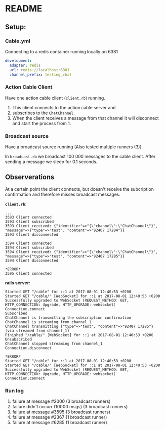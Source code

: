 # README

## Setup:

### Cable.yml

Connecting to a redis container running locally on 6381

```yaml
development:
  adapter: redis
  url: redis://localhost:6381
  channel_prefix: testing_chat
```

### Action Cable Client

Have one action cable client (`client.rb`) running.

1. This client connects to the action cable server and
2. subscribes to the `ChatChannel`.
3. When the client receives a message from that channel it will disconnect and
   start the process from 1.

### Broadcast source

Have a broadcast source running (Also tested multiple runners (3)).

In `broadcast.rb` we broadcast 100 000 messages to the cable client. After
sending a message we sleep for 0.1 seconds.

## Observerations

At a certain point the client connects, but doesn't receive the subcription
confirmation and therefore misses broadcast messages.

**`client.rb`:**

```log
...
3593 Client connected
3593 Client subscribed
3593 Client received: {"identifier"=>"{\"channel\":\"ChatChannel\"}", "message"=>{"type"=>"test", "content"=>"92407 17284"}}
3593 Client disconnected

3594 Client connected
3594 Client subscribed
3594 Client received: {"identifier"=>"{\"channel\":\"ChatChannel\"}", "message"=>{"type"=>"test", "content"=>"92407 17285"}}
3594 Client disconnected

*ERROR*
3595 Client connected
```

**rails server:**

```log
Started GET "/cable" for ::1 at 2017-08-01 12:40:53 +0200
Started GET "/cable/" [WebSocket] for ::1 at 2017-08-01 12:40:53 +0200
Successfully upgraded to WebSocket (REQUEST_METHOD: GET, HTTP_CONNECTION: Upgrade, HTTP_UPGRADE: websocket)
Connection.connect
Subscribed
ChatChannel is transmitting the subscription confirmation
ChatChannel is streaming from channel_1
ChatChannel transmitting {"type"=>"test", "content"=>"92407 17285"} (via streamed from channel_1)
Finished "/cable/" [WebSocket] for ::1 at 2017-08-01 12:40:53 +0200
Unsubscribed
ChatChannel stopped streaming from channel_1
Connection.disconnect

*ERROR*
Started GET "/cable" for ::1 at 2017-08-01 12:40:53 +0200
Started GET "/cable/" [WebSocket] for ::1 at 2017-08-01 12:40:53 +0200
Successfully upgraded to WebSocket (REQUEST_METHOD: GET, HTTP_CONNECTION: Upgrade, HTTP_UPGRADE: websocket)
Connection.connect
```

### Run log

1. failure at message #2000 (3 broadcast runners)
2. failure didn't occurr (10000 msgs) (3 broadcast runners)
3. failure at message #3595 (3 broadcast runners)
4. failure at message #2367 (1 broadcast runner)
5. failure at message #6285 (1 broadcast runner)
